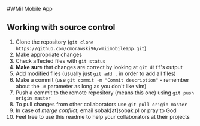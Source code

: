 #WMiI Mobile App

## Working with source control
1. Clone the repository (`git clone https://github.com/cmorawski96/wmiimobileapp.git`)
2. Make appropriate changes
3. Check affected files with `git status`
4. **Make sure** that changes are correct by looking at `git diff`'s output
5. Add modified files (usually just `git add .` in order to add all files)
6. Make a commit (use `git commit -m "Commit description"` - remember about the `-m` parameter as long as you don't like vim)
7. Push a commit to the remote repository (means this one) using `git push origin master`
8. To pull changes from other collaborators use `git pull origin master`
9. In case of *merge conflict*, email sobak[at]sobak.pl or pray to God
10. Feel free to use this readme to help your collaborators at their projects
